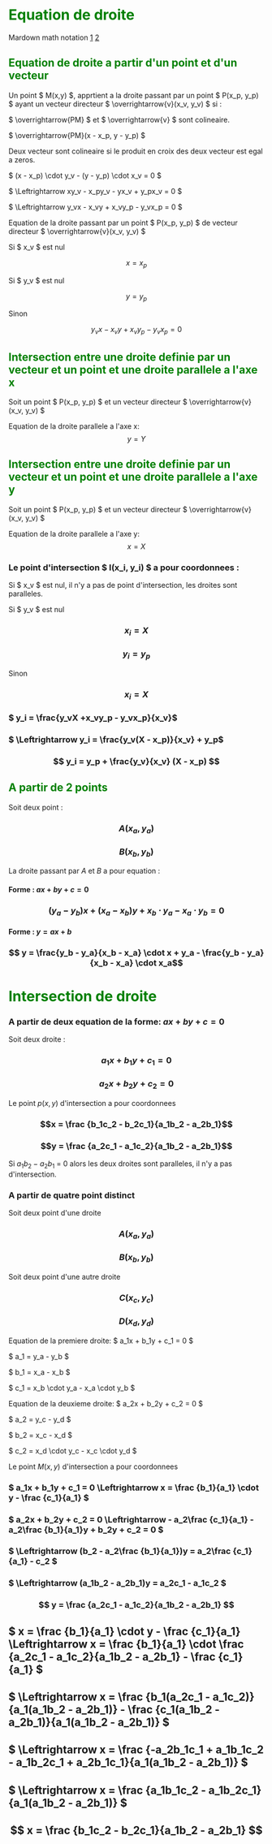 # <span style="color:green">Equation de droite</span>
Mardown math notation [1](https://www.upyesp.org/posts/makrdown-vscode-math-notation/) [2](https://le.patak.es/2018/06/25/les-symboles-mathematiques-en-markdown/)

## <span style="color:green">Equation de droite a partir d'un point et d'un vecteur

Un point $ M(x,y) $, apprtient a la droite passant par un point $ P(x_p, y_p) $ ayant un vecteur directeur $ \overrightarrow{v}(x_v, y_v) $ si :

$ \overrightarrow{PM} $ et $ \overrightarrow{v} $ sont colineaire.

$ \overrightarrow{PM}(x - x_p, y - y_p) $

Deux vecteur sont colineaire si le produit en croix des deux vecteur est egal a zeros.

$ (x - x_p) \cdot y_v - (y - y_p) \cdot x_v = 0 $

$ \Leftrightarrow xy_v - x_py_v - yx_v + y_px_v = 0 $

$ \Leftrightarrow y_vx - x_vy + x_vy_p - y_vx_p = 0 $

Equation de la droite passant par un point $ P(x_p, y_p) $ de vecteur directeur $ \overrightarrow{v}(x_v, y_v) $


Si $ x_v $ est nul


$$ x = x_p $$

Si $ y_v $ est nul

$$ y = y_p $$

Sinon

$$ y_vx - x_vy + x_vy_p - y_vx_p = 0 $$


## <span style="color:green">Intersection entre une droite definie par un vecteur et un point et une droite parallele a l'axe x

Soit un point $ P(x_p, y_p) $ et un vecteur directeur $ \overrightarrow{v}(x_v, y_v) $

Equation de la droite parallele a l'axe x:
$$ y = Y $$

## <span style="color:green">Intersection entre une droite definie par un vecteur et un point et une droite parallele a l'axe y

Soit un point $ P(x_p, y_p) $ et un vecteur directeur $ \overrightarrow{v}(x_v, y_v) $

Equation de la droite parallele a l'axe y:
$$ x = X $$

### Le point d'intersection $ I(x_i, y_i) $ a pour coordonnees :

Si $ x_v $ est nul, il n'y a pas de point d'intersection, les droites sont paralleles.

Si $ y_v $ est nul

### $$ x_i = X $$
### $$ y_i = y_p $$

Sinon

### $$ x_i = X $$

### $ y_i = \frac{y_vX +x_vy_p - y_vx_p}{x_v}$
### $ \Leftrightarrow y_i = \frac{y_v(X - x_p)}{x_v} + y_p$
### $$ y_i = y_p + \frac{y_v}{x_v} (X - x_p) $$

## <span style="color:green">A partir de 2 points
Soit deux point :
### $$A(x_a, y_a)$$
### $$B(x_b, y_b)$$

La droite passant par $A$ et $B$ a pour equation :

#### Forme : $ax + by + c = 0$
### $$(y_a - y_b)x + (x_a - x_b)y + x_b \cdot y_a - x_a \cdot y_b = 0$$
#### Forme : $y = ax + b$
### $$ y = \frac{y_b - y_a}{x_b - x_a} \cdot x + y_a - \frac{y_b - y_a}{x_b - x_a} \cdot x_a$$

# <span style="color:green">Intersection de droite</span>
### A partir de deux equation de la forme: $ax + by + c = 0$
Soit deux droite : 
### $$a_1x + b_1y + c_1 = 0$$
### $$a_2x + b_2y + c_2 = 0$$

Le point $p(x, y)$ d'intersection a pour coordonnees
### $$x = \frac {b_1c_2 - b_2c_1}{a_1b_2 - a_2b_1}$$
### $$y = \frac {a_2c_1 - a_1c_2}{a_1b_2 - a_2b_1}$$
Si $a_1b_2 - a_2b_1$ = 0 alors les deux droites sont paralleles, il n'y a pas d'intersection.


### A partir de quatre point distinct
Soit deux point d'une droite
### $$A(x_a, y_a)$$
### $$B(x_b, y_b)$$
Soit deux point d'une autre droite
### $$C(x_c, y_c)$$
### $$D(x_d, y_d)$$

Equation de la premiere droite: $ a_1x + b_1y + c_1 = 0 $

$ a_1 = y_a - y_b $

$ b_1 = x_a - x_b $

$ c_1 = x_b \cdot y_a - x_a \cdot y_b $

Equation de la deuxieme droite: $ a_2x + b_2y + c_2 = 0 $

$ a_2 = y_c - y_d $

$ b_2 = x_c - x_d $

$ c_2 = x_d \cdot y_c - x_c \cdot y_d $

Le point $M(x, y)$ d'intersection a pour coordonnees

### $ a_1x + b_1y + c_1 = 0 \Leftrightarrow x = \frac {b_1}{a_1} \cdot y - \frac {c_1}{a_1} $

### $ a_2x + b_2y + c_2 = 0 \Leftrightarrow - a_2\frac {c_1}{a_1} -a_2\frac {b_1}{a_1}y + b_2y + c_2 = 0 $

### $ \Leftrightarrow (b_2 - a_2\frac {b_1}{a_1})y = a_2\frac {c_1}{a_1} - c_2 $

### $ \Leftrightarrow (a_1b_2 - a_2b_1)y = a_2c_1 - a_1c_2 $


### $$ y =  \frac {a_2c_1 - a_1c_2}{a_1b_2 - a_2b_1} $$

## $ x = \frac {b_1}{a_1} \cdot y - \frac {c_1}{a_1} \Leftrightarrow x = \frac {b_1}{a_1} \cdot \frac {a_2c_1 - a_1c_2}{a_1b_2 - a_2b_1} - \frac {c_1}{a_1} $

## $ \Leftrightarrow x = \frac {b_1(a_2c_1 - a_1c_2)}{a_1(a_1b_2 - a_2b_1)} - \frac {c_1(a_1b_2 - a_2b_1)}{a_1(a_1b_2 - a_2b_1)} $

## $ \Leftrightarrow x = \frac {-a_2b_1c_1 + a_1b_1c_2 - a_1b_2c_1 + a_2b_1c_1}{a_1(a_1b_2 - a_2b_1)}  $

## $ \Leftrightarrow x = \frac {a_1b_1c_2 - a_1b_2c_1}{a_1(a_1b_2 - a_2b_1)}  $

## $$ x = \frac {b_1c_2 - b_2c_1}{a_1b_2 - a_2b_1} $$
